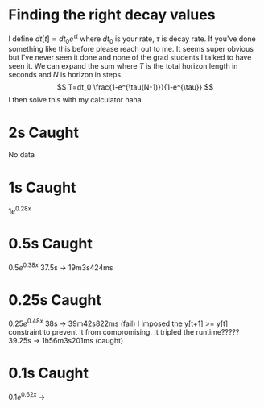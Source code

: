 # Finding the right decay values
I define $dt[t]=dt_0e^{\tau t}$ where $dt_0$ is your rate, $\tau$ is decay rate.
If you've done something like this before please reach out to me. It seems super obvious but I've never seen it done and none of the grad students I talked to have seen it.
We can expand the sum where $T$ is the total horizon length in seconds and $N$ is horizon in steps.
$$
T=dt_0 \frac{1-e^{\tau(N-1)}}{1-e^{\tau}}
$$
I then solve this with my calculator haha.

# 2s Caught
No data

# 1s Caught
$1e^{0.28x}$

# 0.5s Caught
$0.5e^{0.38x}$
37.5s -> 19m3s424ms

# 0.25s Caught
$0.25e^{0.48x}$
38s -> 39m42s822ms (fail)
I imposed the y[t+1] >= y[t] constraint to prevent it from compromising. It tripled the runtime?????
39.25s -> 1h56m3s201ms (caught)
# 0.1s Caught
$0.1e^{0.62x}$
 ->
